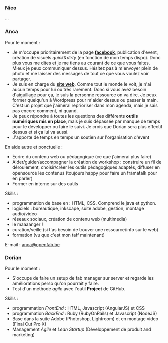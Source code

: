 ### Nico

...

### Anca  

Pour le moment :
* Je m'occupe prioritairement de la page [**facebook**](http://www.facebook.com/OpenFab), publication d'event, création de visuels *quick&dirty* (en fonction de mon temps dispo). Donc plus vous me dites et je me tiens au courant de ce que vous faites. Mieux je peux communiquer dessus. Hésitez pas à m'envoyer plein de photo et me laisser des messages de tout ce que vous voulez voir partager.
* Je suis en charge du [**site web**](http://openfab.be). Comme tout le monde le voit, je n'ai aucun temps pour lui ou très rarement. Donc si vous avez besoin d'aiguillage pour ça, je suis la personne ressource on va dire. Je peux former quelqu'un à Wordpress pour m'aider dessus ou passer la main. C'est un projet que j'aimerai reprioriser dans mon agenda, mais je sais pas encore comment, ni quand. 
* Je peux répondre à toutes les questions des différents **outils numériques mis en place**, mais je suis dépassée par manque de temps pour le développer ou faire le suivi. Je crois que Dorian sera plus effectif dessus et si ça lui va aussi.
* J'apporte de temps en temps un soutien sur l'organisation d'event

En aide autre et ponctuelle :
* Écrire du contenu web ou pédagogique (ce que j'aimerai plus faire)
* Aider/guider/accompagner la création de workshop : construire un fil de déroulement, choisir/créer les outils pédagogiques adaptés, diffuser en opensource les contenus (toujours happy pour faire un framatalk pour en parler)
* Former en interne sur des outils

Skills :
* programmation de base en : HTML, CSS. Comprend le java et python. 
* logiciels : bureautique, inkscape, suite adobe, gestion, montage audio/video
* réseaux sociaux, création de contenu web (multimedia)
* le maaaanger !
* curation/veille (si t'as besoin de trouver une ressource/info sur le web)
* formation (vu que c'est mon taff maintenant)

E-mail : anca@openfab.be

### Dorian

Pour le moment :
* S'occupe de faire un setup de fab manager sur server et regarde les améliorations perso qu'on pourrait y faire.
* Test d'un methode *agile* avec l'outil **Project** de GitHub.

Skills :
* programmation *FrontEnd* : HTML, Javascript (AngularJS) et CSS
* programmation *BackEnd* : Ruby (RubyOnRails) et Javascript (NodeJS)
* Base dans la suite Adobe (Photoshop, Lightroom) et en montage video (Final Cut Pro X)
* Management *Agile* et *Lean Startup* (Développement de produit and marketing)
